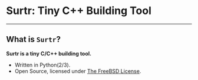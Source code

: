 # **Surtr: Tiny C++ Building Tool**
***

## **What is `Surtr`?**
  **Surtr is a tiny C/C++ building tool.**

  * Written in Python(2/3).
  * Open Source, licensed under [The FreeBSD License](https://www.freebsd.org/copyright/freebsd-doc-license.html).

